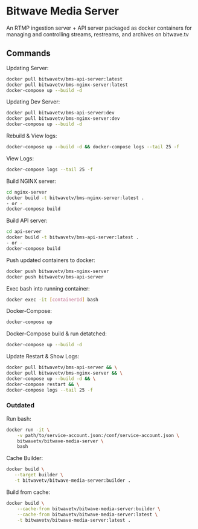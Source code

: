 # Bitwave Media Server

An RTMP ingestion server + API server packaged as docker containers for managing and controlling streams, restreams, and archives on bitwave.tv

## Commands

Updating Server:

```bash
docker pull bitwavetv/bms-api-server:latest
docker pull bitwavetv/bms-nginx-server:latest
docker-compose up --build -d
```

Updating Dev Server:

```bash
docker pull bitwavetv/bms-api-server:dev
docker pull bitwavetv/bms-nginx-server:dev
docker-compose up --build -d
```

Rebuild & View logs:

```bash
docker-compose up --build -d && docker-compose logs --tail 25 -f
```

View Logs:
```bash
docker-compose logs --tail 25 -f
```

Build NGINX server:
```bash
cd nginx-server
docker build -t bitwavetv/bms-nginx-server:latest .
- or -
docker-compose build
```

Build API server:
```bash
cd api-server
docker build -t bitwavetv/bms-api-server:latest .
- or -
docker-compose build
```

Push updated containers to docker:
```bash
docker push bitwavetv/bms-nginx-server
docker push bitwavetv/bms-api-server
```

Exec bash into running container:
```bash
docker exec -it [containerId] bash
```

Docker-Compose:
```bash
docker-compose up
```

Docker-Compose build & run detatched:
```bash
docker-compose up --build -d
```

Update Restart & Show Logs:
```bash
docker pull bitwavetv/bms-api-server && \
docker pull bitwavetv/bms-nginx-server && \
docker-compose up --build -d && \
docker-compose restart && \
docker-compose logs --tail 25 -f
```


### Outdated

Run bash:
```bash
docker run -it \
    -v path/to/service-account.json:/conf/service-account.json \
    bitwavetv/bitwave-media-server \
    bash
```

Cache Builder:
 ```bash
 docker build \
    --target builder \
    -t bitwavetv/bitwave-media-server:builder .
 ```
 
 Build from cache:
```bash
docker build \
    --cache-from bitwavetv/bitwave-media-server:builder \
    --cache-from bitwavetv/bitwave-media-server:latest \
    -t bitwavetv/bitwave-media-server:latest .
``` 
